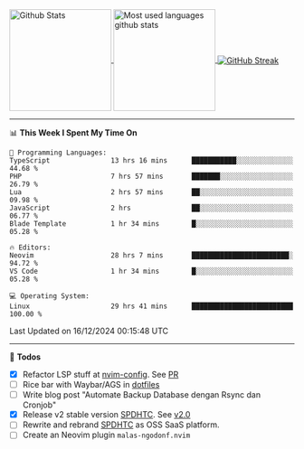 <a href="https://github.com/anuraghazra/github-readme-stats">
  <img 
        height=180
        align="center" 
        src="https://github-readme-stats.vercel.app/api?username=rizkyilhampra&rank_icon=github&show_icons=true&theme=catppuccin_mocha&hide_border=true&include_all_commits=true&count_private=true&card_width=270" 
        alt="Github Stats" 
    />
</a>
<a href="https://github.com/anuraghazra/github-readme-stats">
  <img 
        height=180
        align="center" 
        src="https://github-readme-stats.vercel.app/api/top-langs/?username=rizkyilhampra&layout=compact&theme=catppuccin_mocha&hide_border=true&langs_count=8" 
        alt="Most used languages github stats" 
    />
</a>
<a href="https://git.io/streak-stats"><img src="https://streak-stats.demolab.com?user=rizkyilhampra&theme=catppuccin-mocha&hide_border=true" align="center" alt="GitHub Streak" /></a>

---

<!--START_SECTION:waka-->
📊 **This Week I Spent My Time On** 

```text
💬 Programming Languages: 
TypeScript               13 hrs 16 mins      ███████████░░░░░░░░░░░░░░   44.68 % 
PHP                      7 hrs 57 mins       ███████░░░░░░░░░░░░░░░░░░   26.79 % 
Lua                      2 hrs 57 mins       ██░░░░░░░░░░░░░░░░░░░░░░░   09.98 % 
JavaScript               2 hrs               ██░░░░░░░░░░░░░░░░░░░░░░░   06.77 % 
Blade Template           1 hr 34 mins        █░░░░░░░░░░░░░░░░░░░░░░░░   05.28 % 

🔥 Editors: 
Neovim                   28 hrs 7 mins       ████████████████████████░   94.72 % 
VS Code                  1 hr 34 mins        █░░░░░░░░░░░░░░░░░░░░░░░░   05.28 % 

💻 Operating System: 
Linux                    29 hrs 41 mins      █████████████████████████   100.00 % 
```


 Last Updated on 16/12/2024 00:15:48 UTC
<!--END_SECTION:waka-->

---

📒 **Todos**
<br>
- [x] Refactor LSP stuff at [nvim-config](https://github.com/rizkyilhampra/nvim-config). See [PR](https://github.com/rizkyilhampra/nvim-config/pull/9)
- [ ] Rice bar with Waybar/AGS in [dotfiles](https://github.com/rizkyilhampra/dotfiles)
- [ ] Write blog post "Automate Backup Database dengan Rsync dan Cronjob"
- [x] Release v2 stable version [SPDHTC](https://github.com/rizkyilhampra/spdhtc). See [v2.0](https://github.com/rizkyilhampra/spdhtc/releases/tag/v2.0)
- [ ] Rewrite and rebrand [SPDHTC](https://github.com/rizkyilhampra/spdhtc) as OSS SaaS platform.
- [ ] Create an Neovim plugin `malas-ngodonf.nvim`
